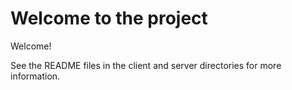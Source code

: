# Welcome to the project

Welcome!

See the README files in the client and server directories for more information.
